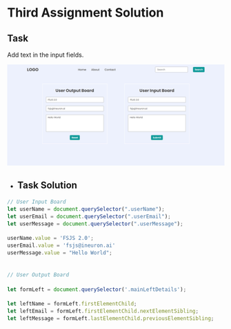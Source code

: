 # Third Assignment Solution

## Task

Add text in the input fields.

![Task](../thirdAssignmentImage/task1Output.png)


- ## Task Solution 

```js
// User Input Board
let userName = document.querySelector(".userName");
let userEmail = document.querySelector(".userEmail");
let userMessage = document.querySelector(".userMessage");

userName.value = 'FSJS 2.0';
userEmail.value = 'fsjs@ineuron.ai'
userMessage.value = "Hello World";


// User Output Board

let formLeft = document.querySelector('.mainLeftDetails');

let leftName = formLeft.firstElementChild;
let leftEmail = formLeft.firstElementChild.nextElementSibling;
let leftMessage = formLeft.lastElementChild.previousElementSibling;
```